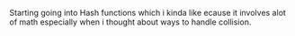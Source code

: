 Starting going into Hash functions which i kinda like ecause it involves alot of math especially when i thought about ways to handle collision.

